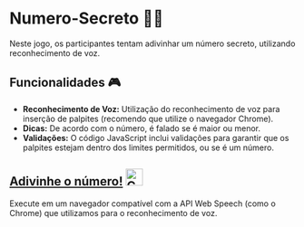 # Numero-Secreto 🔢🎲

Neste jogo, os participantes tentam adivinhar um número secreto, utilizando reconhecimento de voz.


## Funcionalidades 🎮

- **Reconhecimento de Voz:** Utilização do reconhecimento de voz para inserção de palpites (recomendo que utilize o navegador Chrome).
- **Dicas:** De acordo com o número, é falado se é maior ou menor.
- **Validações:** O código JavaScript inclui validações para garantir que os palpites estejam dentro dos limites permitidos, ou se é um número.


## [Adivinhe o número!]() <img src="https://cdn.pixabay.com/animation/2023/06/13/15/12/15-12-30-710_512.gif" alt="Cadeado" width="30" height="30">
Execute em um navegador compatível com a API Web Speech (como o Chrome) que utilizamos para o reconhecimento de voz. 
